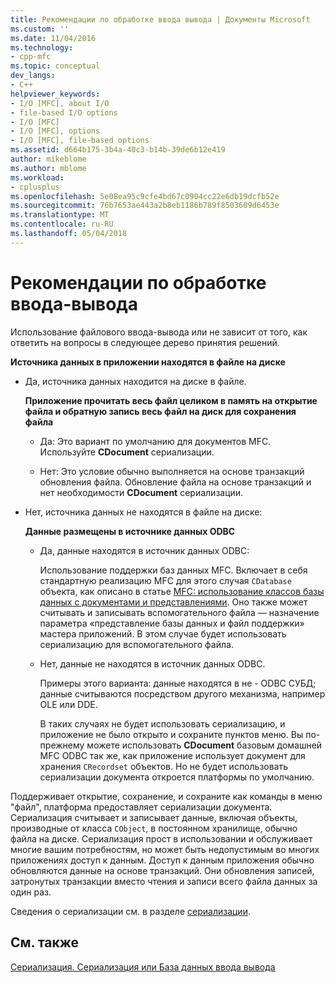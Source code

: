 ```yaml
---
title: Рекомендации по обработке ввода вывода | Документы Microsoft
ms.custom: ''
ms.date: 11/04/2016
ms.technology:
- cpp-mfc
ms.topic: conceptual
dev_langs:
- C++
helpviewer_keywords:
- I/O [MFC], about I/O
- file-based I/O options
- I/O [MFC]
- I/O [MFC], options
- I/O [MFC], file-based options
ms.assetid: d664b175-3b4a-40c3-b14b-39de6b12e419
author: mikeblome
ms.author: mblome
ms.workload:
- cplusplus
ms.openlocfilehash: 5e08ea95c9cfe4bd67c0904cc22e6db19dcfb52e
ms.sourcegitcommit: 76b7653ae443a2b8eb1186b789f8503609d6453e
ms.translationtype: MT
ms.contentlocale: ru-RU
ms.lasthandoff: 05/04/2018
---
```

# <a name="recommendations-for-handling-inputoutput"></a>Рекомендации по обработке ввода-вывода
Использование файлового ввода-вывода или не зависит от того, как ответить на вопросы в следующее дерево принятия решений.  
  
 **Источника данных в приложении находятся в файле на диске**  
  
-   Да, источника данных находится на диске в файле.  
  
     **Приложение прочитать весь файл целиком в память на открытие файла и обратную запись весь файл на диск для сохранения файла**  
  
    -   Да: Это вариант по умолчанию для документов MFC. Используйте **CDocument** сериализации.  
  
    -   Нет: Это условие обычно выполняется на основе транзакций обновления файла. Обновление файла на основе транзакций и нет необходимости **CDocument** сериализации.  
  
-   Нет, источника данных не находятся в файле на диске:  
  
     **Данные размещены в источнике данных ODBC**  
  
    -   Да, данные находятся в источник данных ODBC:  
  
         Использование поддержки баз данных MFC. Включает в себя стандартную реализацию MFC для этого случая `CDatabase` объекта, как описано в статье [MFC: использование классов базы данных с документами и представлениями](../data/mfc-using-database-classes-with-documents-and-views.md). Оно также может считывать и записывать вспомогательного файла — назначение параметра «представление базы данных и файл поддержки» мастера приложений. В этом случае будет использовать сериализацию для вспомогательного файла.  
  
    -   Нет, данные не находятся в источник данных ODBC.  
  
         Примеры этого варианта: данные находятся в не - ODBC СУБД; данные считываются посредством другого механизма, например OLE или DDE.  
  
         В таких случаях не будет использовать сериализацию, и приложение не было открыто и сохраните пунктов меню. Вы по-прежнему можете использовать **CDocument** базовым домашней MFC ODBC так же, как приложение использует документ для хранения `CRecordset` объектов. Но не будет использовать сериализации документа откроется платформы по умолчанию.  
  
 Поддерживает открытие, сохранение, и сохраните как команды в меню "файл", платформа предоставляет сериализации документа. Сериализация считывает и записывает данные, включая объекты, производные от класса `CObject`, в постоянном хранилище, обычно файла на диске. Сериализация прост в использовании и обслуживает многие вашим потребностям, но может быть недопустимым во многих приложениях доступ к данным. Доступ к данным приложения обычно обновляются данные на основе транзакций. Они обновления записей, затронутых транзакции вместо чтения и записи всего файла данных за один раз.  
  
 Сведения о сериализации см. в разделе [сериализации](../mfc/serialization-in-mfc.md).  
  
## <a name="see-also"></a>См. также  
 [Сериализация. Сериализация или База данных ввода вывода](../mfc/serialization-serialization-vs-database-input-output.md)
